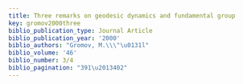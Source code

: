 ```yaml
---
title: Three remarks on geodesic dynamics and fundamental group
key: gromov2000three
biblio_publication_type: Journal Article
biblio_publication_year: '2000'
biblio_authors: "Gromov, M.\\\"\u0131l"
biblio_volume: '46'
biblio_number: 3/4
biblio_pagination: "391\u2013402"
---
```

